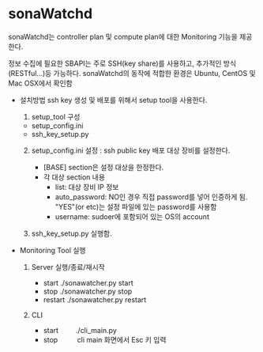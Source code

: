 # sonaWatchd

sonaWatchd는 controller plan 및 compute plan에 대한 Monitoring 기능을 제공한다.

정보 수집에 필요한 SBAPI는 주로 SSH(key share)를 사용하고, 추가적인 방식(RESTful...)등 가능하다.
sonaWatchd의 동작에 적합한 환경은 Ubuntu, CentOS 및 Mac OSX에서 확인함

* 설치방법
ssh key 생성 및 배포를 위해서 setup tool을 사용한다.
  1. setup_tool 구성
    - setup_config.ini
    - ssh_key_setup.py
        
  2. setup_config.ini 설정
    : ssh public key 배포 대상 장비를 설정한다.
      * [BASE] section은 설정 대상을 한정한다.
      * 각 대상 section 내용
         - list: 대상 장비 IP 정보
         - auto_password: NO인 경우 직접 password를 넣어 인증하게 됨. "YES"(or etc)는 설정 파일에 있는 password를 사용함
         - username: sudoer에 포함되어 있는 OS의 account
  
  3. ssh_key_setup.py 실행함.


* Monitoring Tool 실행
  1. Server 실행/종료/재시작
     - start
         ./sonawatcher.py start
     - stop
         ./sonawatcher.py stop
     - restart
         ./sonawatcher.py restart

  2. CLI
     - start
         ./cli_main.py
     - stop
          cli main 화면에서 Esc 키 입력
